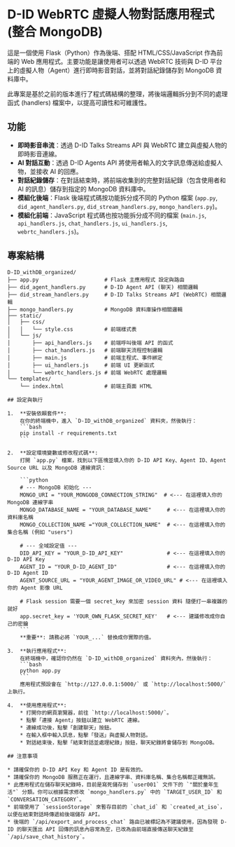 # D-ID WebRTC 虛擬人物對話應用程式 (整合 MongoDB)

這是一個使用 Flask（Python）作為後端、搭配 HTML/CSS/JavaScript 作為前端的 Web 應用程式。主要功能是讓使用者可以透過 WebRTC 技術與 D-ID 平台上的虛擬人物（Agent）進行即時影音對話，並將對話紀錄儲存到 MongoDB 資料庫中。

此專案是基於之前的版本進行了程式碼結構的整理，將後端邏輯拆分到不同的處理函式 (handlers) 檔案中，以提高可讀性和可維護性。

## 功能

* **即時影音串流**：透過 D-ID Talks Streams API 與 WebRTC 建立與虛擬人物的即時影音連線。
* **AI 對話互動**：透過 D-ID Agents API 將使用者輸入的文字訊息傳送給虛擬人物，並接收 AI 的回應。
* **對話紀錄儲存**：在對話結束時，將前端收集到的完整對話紀錄（包含使用者和 AI 的訊息）儲存到指定的 MongoDB 資料庫中。
* **模組化後端**：Flask 後端程式碼按功能拆分成不同的 Python 檔案 (`app.py`, `did_agent_handlers.py`, `did_stream_handlers.py`, `mongo_handlers.py`)。
* **模組化前端**：JavaScript 程式碼也按功能拆分成不同的檔案 (`main.js`, `api_handlers.js`, `chat_handlers.js`, `ui_handlers.js`, `webrtc_handlers.js`)。

## 專案結構
```text
D-ID_withDB_organized/
├── app.py                     # Flask 主應用程式 設定與路由
├── did_agent_handlers.py      # D-ID Agent API (聊天) 相關邏輯
├── did_stream_handlers.py     # D-ID Talks Streams API (WebRTC) 相關邏輯
├── mongo_handlers.py          # MongoDB 資料庫操作相關邏輯
├── static/
│   ├── css/
│   │   └── style.css          # 前端樣式表
│   └── js/
│       ├── api_handlers.js    # 前端呼叫後端 API 的函式
│       ├── chat_handlers.js   # 前端聊天流程控制邏輯
│       ├── main.js            # 前端主程式、事件綁定
│       ├── ui_handlers.js     # 前端 UI 更新函式
│       └── webrtc_handlers.js # 前端 WebRTC 處理邏輯
└── templates/
    └── index.html             # 前端主頁面 HTML

## 設定與執行

1.  **安裝依賴套件**:
    在你的終端機中，進入 `D-ID_withDB_organized` 資料夾，然後執行：
    ```bash
    pip install -r requirements.txt
    ```

2.  **設定環境變數或修改程式碼**:
    打開 `app.py` 檔案，找到以下區塊並填入你的 D-ID API Key、Agent ID、Agent Source URL 以及 MongoDB 連線資訊：

    ```python
    # --- MongoDB 初始化 ---
    MONGO_URI = "YOUR_MONGODB_CONNECTION_STRING"  # <--- 在這裡填入你的 MongoDB 連線字串
    MONGO_DATABASE_NAME = "YOUR_DATABASE_NAME"     # <--- 在這裡填入你的資料庫名稱
    MONGO_COLLECTION_NAME ="YOUR_COLLECTION_NAME"  # <--- 在這裡填入你的集合名稱 (例如 "users")

    # --- 全域設定值 ---
    DID_API_KEY = "YOUR_D-ID_API_KEY"              # <--- 在這裡填入你的 D-ID API Key
    AGENT_ID = "YOUR_D-ID_AGENT_ID"                # <--- 在這裡填入你的 D-ID Agent ID
    AGENT_SOURCE_URL = "YOUR_AGENT_IMAGE_OR_VIDEO_URL" # <--- 在這裡填入你的 Agent 影像 URL

    # Flask session 需要一個 secret_key 來加密 session 資料 隨便打一串複雜的就好
    app.secret_key = 'YOUR_OWN_FLASK_SECRET_KEY'   # <--- 建議修改成你自己的密鑰
    ```
    **重要**: 請務必將 `YOUR_...` 替換成你實際的值。

3.  **執行應用程式**:
    在終端機中，確認你仍然在 `D-ID_withDB_organized` 資料夾內，然後執行：
    ```bash
    python app.py
    ```
    應用程式預設會在 `http://127.0.0.1:5000/` 或 `http://localhost:5000/` 上執行。

4.  **使用應用程式**:
    * 打開你的網頁瀏覽器，前往 `http://localhost:5000/`。
    * 點擊「連接 Agent」按鈕以建立 WebRTC 連線。
    * 連線成功後，點擊「創建聊天」按鈕。
    * 在輸入框中輸入訊息，點擊「發送」與虛擬人物對話。
    * 對話結束後，點擊「結束對話並處理紀錄」按鈕，聊天紀錄將會儲存到 MongoDB。

## 注意事項

* 請確保你的 D-ID API Key 和 Agent ID 是有效的。
* 請確保你的 MongoDB 服務正在運行，且連線字串、資料庫名稱、集合名稱都正確無誤。
* 此應用程式在儲存聊天紀錄時，目前是寫死儲存到 `user001` 文件下的 `"關於童年生活"` 分類。你可以根據需求修改 `mongo_handlers.py` 中的 `TARGET_USER_ID` 和 `CONVERSATION_CATEGORY`。
* 前端使用了 `sessionStorage` 來暫存目前的 `chat_id` 和 `created_at_iso`，以便在結束對話時傳遞給後端儲存 API。
* 後端的 `/api/export_and_process_chat` 路由已被標記為不建議使用，因為發現 D-ID 的聊天匯出 API 回傳的訊息內容常為空，已改為由前端直接傳送聊天紀錄至 `/api/save_chat_history`。
